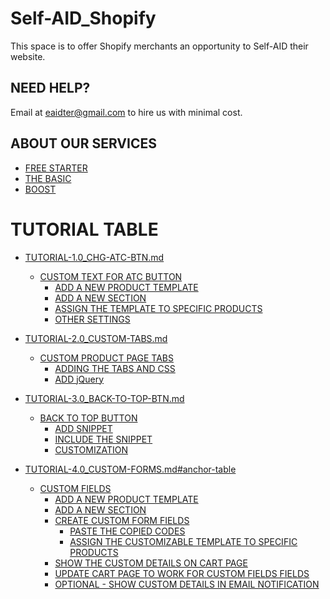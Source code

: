 # Self-AID_Shopify

This space is to offer Shopify merchants an opportunity to Self-AID their website.

## NEED HELP?

Email at eaidter@gmail.com to hire us with minimal cost.

## ABOUT OUR SERVICES

   - [FREE STARTER](https://sunnahosstore-id.com/collections/starter)
   - [THE BASIC](https://sunnahosstore-id.com/collections/the-basic)
   - [BOOST](https://sunnahosstore-id.com/collections/boost)


TUTORIAL TABLE
==============

* [TUTORIAL-1.0_CHG-ATC-BTN.md](TUTORIAL-1.0_CHG-ATC-BTN.md#anchor-table)
  * [CUSTOM TEXT FOR ATC BUTTON](TUTORIAL-1.0_CHG-ATC-BTN.md#custom-text-for-atc-button)
     * [ADD A NEW PRODUCT TEMPLATE](TUTORIAL-1.0_CHG-ATC-BTN.md#add-a-new-product-template)
     * [ADD A NEW SECTION](TUTORIAL-1.0_CHG-ATC-BTN.md#add-a-new-section)
     * [ASSIGN THE TEMPLATE TO SPECIFIC PRODUCTS](TUTORIAL-1.0_CHG-ATC-BTN.md#assign-the-template-to-specific-products)
     * [OTHER SETTINGS](TUTORIAL-1.0_CHG-ATC-BTN.md#other-settings)

* [TUTORIAL-2.0_CUSTOM-TABS.md](TUTORIAL-2.0_CUSTOM-TABS.md#anchors-table)
  * [CUSTOM PRODUCT PAGE TABS](TUTORIAL-2.0_CUSTOM-TABS.md#custom-product-page-tabs)
     * [ADDING THE TABS AND CSS](TUTORIAL-2.0_CUSTOM-TABS.md#adding-the-tabs-and-css)
     * [ADD jQuery](TUTORIAL-2.0_CUSTOM-TABS.md#add-jquery)

* [TUTORIAL-3.0_BACK-TO-TOP-BTN.md](TUTORIAL-3.0_BACK-TO-TOP-BTN.md#anchors-table)
  * [BACK TO TOP BUTTON](TUTORIAL-3.0_BACK-TO-TOP-BTN.md#back-to-top-button)
     * [ADD SNIPPET](TUTORIAL-3.0_BACK-TO-TOP-BTN.md#add-snippet)
     * [INCLUDE THE SNIPPET](TUTORIAL-3.0_BACK-TO-TOP-BTN.md#include-the-snippet)
     * [CUSTOMIZATION](TUTORIAL-3.0_BACK-TO-TOP-BTN.md#customization)

* [TUTORIAL-4.0_CUSTOM-FORMS.md#anchor-table](TUTORIAL-4.0_CUSTOM-FORMS.md#anchor-table)
  * [CUSTOM FIELDS](TUTORIAL-4.0_CUSTOM-FORMS.md#custom-fields)
     * [ADD A NEW PRODUCT TEMPLATE](TUTORIAL-4.0_CUSTOM-FORMS.md#add-a-new-product-template)
     * [ADD A NEW SECTION](TUTORIAL-4.0_CUSTOM-FORMS.md#add-a-new-section)
     * [CREATE CUSTOM FORM FIELDS](TUTORIAL-4.0_CUSTOM-FORMS.md#create-custom-form-fields)
        * [PASTE THE COPIED CODES](TUTORIAL-4.0_CUSTOM-FORMS.md#paste-the-copied-codes)
        * [ASSIGN THE CUSTOMIZABLE TEMPLATE TO SPECIFIC PRODUCTS](TUTORIAL-4.0_CUSTOM-FORMS.md#assign-the-customizable-template-to-specific-products)
     * [SHOW THE CUSTOM DETAILS ON CART PAGE](TUTORIAL-4.0_CUSTOM-FORMS.md#show-the-custom-details-on-cart-page)
     * [UPDATE CART PAGE TO WORK FOR CUSTOM FIELDS FIELDS](TUTORIAL-4.0_CUSTOM-FORMS.md#update-cart-page-to-work-for-custom-fields-fields)
     * [OPTIONAL - SHOW CUSTOM DETAILS IN EMAIL NOTIFICATION](TUTORIAL-4.0_CUSTOM-FORMS.md#optional---show-custom-details-in-email-notification)
